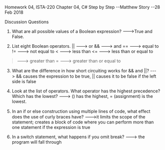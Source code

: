 Homework 04, ISTA-220
Chapter 04, C# Step by Step
--Matthew Story
--28 Feb 2018


Discussion Questions



1. What are all possible values of a Boolean expression?
--->True and False.

2. List eight Boolean operators.
 || ---> or
 && ---> and
 == ---> equal to
 != ---> not equal to
 <  ---> less than
 <= ---> less than or equal to
 >  ---> greater than 
 >= ---> greater than or equal to

3. What are the diﬀerence in how short circuiting works for && and ||?
---> && causes the expression to be true, || causes it to be false if the left side is false

4. Look at the list of operators. What operator has the highest precedence? Which has the lowest?
---> () has the highest, = (assignment) is the lowest.

5. In an if or else construction using multiple lines of code, what eﬀect does the use of curly braces have?
--->it limits the scope of the statement; creates a block of code where you can perform more than one statement if the expression is true

6. In a switch statement, what happens if you omit break?
---> the program will fall through